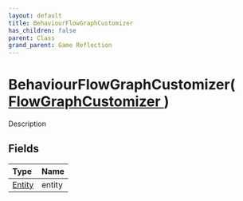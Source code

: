 ```yaml
---
layout: default
title: BehaviourFlowGraphCustomizer
has_children: false
parent: Class
grand_parent: Game Reflection
---
```

# BehaviourFlowGraphCustomizer( [ FlowGraphCustomizer ](/riftbreaker-wiki/docs/game-reflection/classes/flow_graph_customizer/) )
Description 

## Fields

| Type | Name |
|:----------|:--------------|
| [Entity](/riftbreaker-wiki/docs/game-reflection/classes/entity/) | entity |

